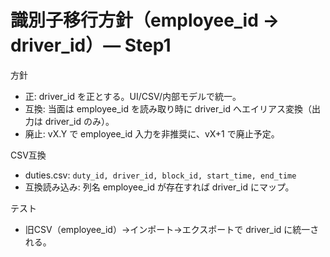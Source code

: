 # 識別子移行方針（employee_id → driver_id）— Step1

方針
- 正: driver_id を正とする。UI/CSV/内部モデルで統一。
- 互換: 当面は employee_id を読み取り時に driver_id へエイリアス変換（出力は driver_id のみ）。
- 廃止: vX.Y で employee_id 入力を非推奨に、vX+1 で廃止予定。

CSV互換
- duties.csv: `duty_id, driver_id, block_id, start_time, end_time`
- 互換読み込み: 列名 employee_id が存在すれば driver_id にマップ。

テスト
- 旧CSV（employee_id）→インポート→エクスポートで driver_id に統一される。
